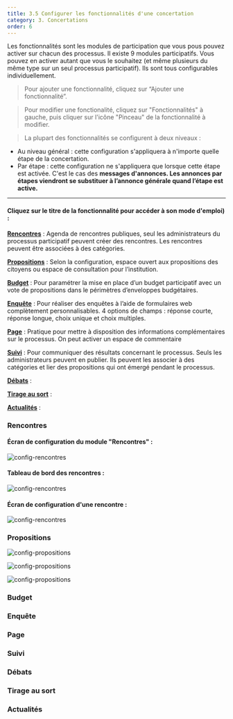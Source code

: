 ```yaml
---
title: 3.5 Configurer les fonctionnalités d'une concertation
category: 3. Concertations
order: 6
---
```


Les fonctionnalités sont les modules de participation que vous pous pouvez activer sur chacun des processus. Il existe 9 modules participatifs. Vous pouvez en activer autant que vous le souhaitez (et même plusieurs du même type sur un seul processus participatif). Ils sont tous configurables individuellement.


> Pour ajouter une fonctionnalité, cliquez sur “Ajouter une fonctionnalité”.

> Pour modifier une fonctionalité, cliquez sur "Fonctionnalités" à gauche, puis cliquer sur l'icône "Pinceau" de la fonctionnalité à modifier.

> La plupart des fonctionnalités se configurent à deux niveaux :
- Au niveau général : cette configuration s'appliquera à n'importe quelle étape de la concertation.
- Par étape : cette configuration ne s'appliquera que lorsque cette étape est activée. C'est le cas des **messages d'annonces. Les annonces par étapes viendront se substituer à l’annonce générale quand l’étape est active.**


___

#### Cliquez sur le titre de la fonctionnalité pour accéder à son mode d'emploi) :

**[Rencontres](#rencontres)** : Agenda de rencontres publiques, seul les administrateurs du processus participatif peuvent créer des rencontres. Les rencontres peuvent être associées à des catégories.

**[Propositions](#propositions)** : Selon la configuration, espace ouvert aux propositions des citoyens ou espace de consultation pour l’institution.

**[Budget](#budget)** : Pour paramétrer la mise en place d’un budget participatif avec un vote de propositions dans le périmètres d’enveloppes budgétaires.

**[Enquête](#enquete)** : Pour réaliser des enquêtes à l’aide de formulaires web complètement personnalisables. 4 options de champs : réponse courte, réponse longue, choix unique et choix multiples.

**[Page](#page)** : Pratique pour mettre à disposition des informations complémentaires sur le processus. On peut activer un espace de commentaire

**[Suivi](#suivi)** : Pour communiquer des résultats concernant le processus. Seuls les administrateurs peuvent en publier. Ils peuvent les associer à des catégories et lier des propositions qui ont émergé pendant le processus.

**[Débats](#debats)** :

**[Tirage au sort](#tirage-au-sort)** :

**[Actualités](#actualites)** :



### Rencontres

#### Écran de configuration du module "Rencontres" :
![config-rencontres]({{site.baseurl}}/uploads/3-5-4-back-config-rencontres.png)

#### Tableau de bord des rencontres :
![config-rencontres]({{site.baseurl}}/uploads/3-5-5-dashboard-rencontre.png)

#### Écran de configuration d'une rencontre :
![config-rencontres]({{site.baseurl}}/uploads/3-5-6-back-creation-rencontre.png)


### Propositions

![config-propositions]({{site.baseurl}}/uploads/3-5-1-back-config-prop.png)

![config-propositions]({{site.baseurl}}/uploads/3-5-2-front-config-prop.png)

![config-propositions]({{site.baseurl}}/uploads/3-5-3-back-gestion-prop.png)

### Budget

### Enquête

### Page

### Suivi

### Débats

### Tirage au sort

### Actualités
